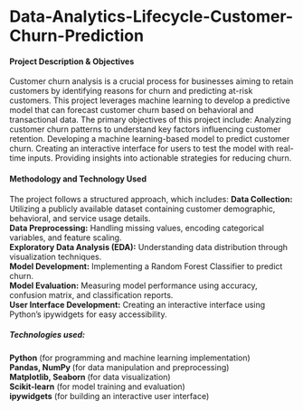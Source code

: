 # Data-Analytics-Lifecycle-Customer-Churn-Prediction
<h4>Project Description & Objectives</h4>
<p>Customer churn analysis is a crucial process for businesses aiming to retain customers by identifying reasons for churn and predicting at-risk customers. This project leverages machine learning to develop a predictive model that can forecast customer churn based on behavioral and transactional data. The primary objectives of this project include:
Analyzing customer churn patterns to understand key factors influencing customer retention.
Developing a machine learning-based model to predict customer churn.
Creating an interactive interface for users to test the model with real-time inputs.
Providing insights into actionable strategies for reducing churn.</p>
<h4>Methodology and Technology Used</h4>
<p> The project follows a structured approach, which includes: 
<b>Data Collection: </b>Utilizing a publicly available dataset containing customer demographic, behavioral, and service usage details.</br>
<b>Data Preprocessing:</b> Handling missing values, encoding categorical variables, and feature scaling.</br>
<b>Exploratory Data Analysis (EDA):</b> Understanding data distribution through visualization techniques.</br>
<b>Model Development:</b> Implementing a Random Forest Classifier to predict churn.</br>
<b>Model Evaluation:</b> Measuring model performance using accuracy, confusion matrix, and classification reports.</br>
<b>User Interface Development:</b> Creating an interactive interface using Python’s ipywidgets for easy accessibility.</br>

  <h5> Technologies used:</h5>
<b>Python</b> (for programming and machine learning implementation)</br>
<b>Pandas, NumPy </b>(for data manipulation and preprocessing)</br>
<b>Matplotlib, Seaborn </b>(for data visualization)</br>
<b>Scikit-learn</b> (for model training and evaluation)</br>
<b>ipywidgets</b> (for building an interactive user interface)</p></br>
